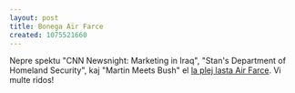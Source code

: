 ```yaml
---
layout: post
title: Bonega Air Farce
created: 1075521660
---
```

Nepre spektu "CNN Newsnight: Marketing in Iraq", "Stan's Department of Homeland Security", kaj "Martin Meets Bush" el [la plej lasta Air Farce](http://www.airfarce.com/video/040116.html).  Vi multe ridos!
